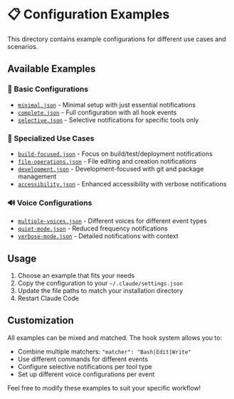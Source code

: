 # 📋 Configuration Examples

This directory contains example configurations for different use cases and scenarios.

## Available Examples

### 🔧 Basic Configurations
- [`minimal.json`](minimal.json) - Minimal setup with just essential notifications
- [`complete.json`](complete.json) - Full configuration with all hook events
- [`selective.json`](selective.json) - Selective notifications for specific tools only

### 🎯 Specialized Use Cases
- [`build-focused.json`](build-focused.json) - Focus on build/test/deployment notifications
- [`file-operations.json`](file-operations.json) - File editing and creation notifications
- [`development.json`](development.json) - Development-focused with git and package management
- [`accessibility.json`](accessibility.json) - Enhanced accessibility with verbose notifications

### 🔊 Voice Configurations
- [`multiple-voices.json`](multiple-voices.json) - Different voices for different event types
- [`quiet-mode.json`](quiet-mode.json) - Reduced frequency notifications
- [`verbose-mode.json`](verbose-mode.json) - Detailed notifications with context

## Usage

1. Choose an example that fits your needs
2. Copy the configuration to your `~/.claude/settings.json`
3. Update the file paths to match your installation directory
4. Restart Claude Code

## Customization

All examples can be mixed and matched. The hook system allows you to:

- Combine multiple matchers: `"matcher": "Bash|Edit|Write"`
- Use different commands for different events
- Configure selective notifications per tool type
- Set up different voice configurations per event

Feel free to modify these examples to suit your specific workflow!